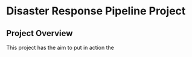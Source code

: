 # Disaster Response Pipeline Project

## Project Overview
This project has the aim to put in action the 

